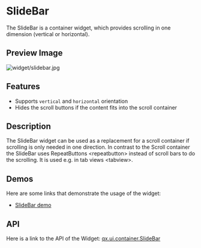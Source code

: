 SlideBar
========

The SlideBar is a container widget, which provides scrolling in one dimension (vertical or horizontal).

Preview Image
-------------

![widget/slidebar.jpg](widget/slidebar.jpg)

Features
--------

-   Supports `vertical` and `horizontal` orientation
-   Hides the scroll buttons if the content fits into the scroll container

Description
-----------

The SlideBar widget can be used as a replacement for a scroll container if scrolling is only needed in one direction. In contrast to the Scroll container the SlideBar uses RepeatButtons \<repeatbutton\> instead of scroll bars to do the scrolling. It is used e.g. in tab views \<tabview\>.

Demos
-----

Here are some links that demonstrate the usage of the widget:

-   [SlideBar demo](http://demo.qooxdoo.org/%{version}/demobrowser/index.html#widget-SlideBar.html)

API
---

Here is a link to the API of the Widget:
[qx.ui.container.SlideBar](http://demo.qooxdoo.org/%{version}/apiviewer/index.html#qx.ui.container.SlideBar)
